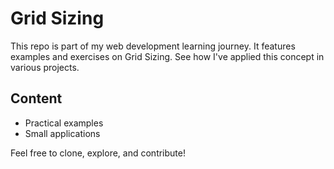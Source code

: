 # Grid Sizing  
This repo is part of my web development learning journey. It features examples and exercises on Grid Sizing. See how I've applied this concept in various projects.  
## Content 
- Practical examples
- Small applications

Feel free to clone, explore, and contribute!
